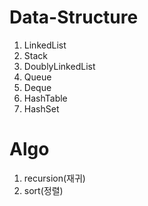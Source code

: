 # Data-Structure
1. LinkedList
2. Stack
3. DoublyLinkedList
4. Queue
5. Deque
6. HashTable
7. HashSet

# Algo
1. recursion(재귀)
2. sort(정렬)
